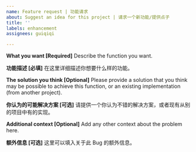 ```yaml
---
name: Feature request | 功能请求
about: Suggest an idea for this project | 请求一个新功能/提供点子
title: ''
labels: enhancement
assignees: guiqiqi

---
```


**What you want [Required]**
Describe the function you want.

**功能描述 [必填]**
在这里详细描述你想要什么样的功能。

**The solution you think [Optional]**
Please provide a solution that you think may be possible to achieve this function, or an existing implementation (from another project).

**你认为的可能解决方案 [可选]**
请提供一个你认为不错的解决方案，或者现有从别的项目中有的实现。

**Additional context [Optional]**
Add any other context about the problem here.

**额外信息 [可选]**
这里可以填入关于此 Bug 的额外信息。
